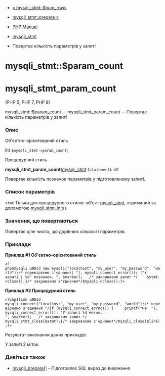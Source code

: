 - [« mysqli_stmt::$num_rows](mysqli-stmt.num-rows.md)
- [mysqli_stmt::prepare »](mysqli-stmt.prepare.md)

- [PHP Manual](index.md)
- [mysqli_stmt](class.mysqli-stmt.md)
- Повертає кількість параметрів у запиті

# mysqli_stmt::$param_count

# mysqli_stmt_param_count

(PHP 5, PHP 7, PHP 8)

mysqli_stmt::$param_count -- mysqli_stmt_param_count -- Повертає
кількість параметрів у запиті

### Опис

Об'єктно-орієнтований стиль

int `$mysqli_stmt->param_count`;

Процедурний стиль

**mysqli_stmt_param_count**([mysqli_stmt](class.mysqli-stmt.md)
`$statement`): int

Повертає кількість позначок параметрів у підготовленому запиті.

### Список параметрів

`stmt`
Тільки для процедурного стилю: об'єкт
[mysqli_stmt](class.mysqli-stmt.md), отриманий за допомогою
[mysqli_stmt_init()](mysqli.stmt-init.md).

### Значення, що повертаються

Повертає ціле число, що дорівнює кількості параметрів.

### Приклади

**Приклад #1 Об'єктно-орієнтований стиль**

` <?php$mysqli u003d new mysqli("localhost", "my_user", "my_password", "world");/* перевіряємо з'єднання|
"|, mysqli_connect_error()); ("У запиті | %d" позначок.
", $marker);   /* закриваємо запит */    $stmt->close();}/* закриваємо з'єднання*/$mysqli->close();?> `

**Приклад #2 Процедурний стиль**

` <?php$link u003d mysqli_connect("localhost", "my_user", "my_password", "world");/* перевіряємо з'єднання */if (mysqli_connect_errno()) {     printf("Не 
"|, mysqli_connect_error()); "У запиті %d меток.
", $marker);   /* закриваємо запит */    mysqli_stmt_close($stmt);}/* закриваємо з'єднання*/mysqli_close($link);?> `

Результат виконання даних прикладів:

У запиті 2 міток.

### Дивіться також

- [mysqli_prepare()](mysqli.prepare.md) - Підготовляє SQL
вираз до виконання
